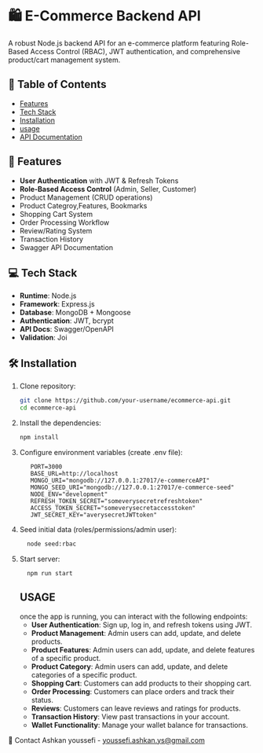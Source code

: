 # 🛍️ E-Commerce Backend API

A robust Node.js backend API for an e-commerce platform featuring Role-Based Access Control (RBAC), JWT authentication, and comprehensive product/cart management system.

## 📑 Table of Contents
- [Features](#-features)
- [Tech Stack](#-tech-stack)
- [Installation](#-installation)
- [usage](#-usage)
- [API Documentation](#-api-documentation)

## 🚀 Features
- **User Authentication** with JWT & Refresh Tokens
- **Role-Based Access Control** (Admin, Seller, Customer)
- Product Management (CRUD operations)
- Product Categroy,Features, Bookmarks
- Shopping Cart System
- Order Processing Workflow
- Review/Rating System
- Transaction History
- Swagger API Documentation

## 💻 Tech Stack
- **Runtime**: Node.js
- **Framework**: Express.js
- **Database**: MongoDB + Mongoose
- **Authentication**: JWT, bcrypt
- **API Docs**: Swagger/OpenAPI
- **Validation**: Joi

## 🛠️ Installation
1. Clone repository:
   ```sh
   git clone https://github.com/your-username/ecommerce-api.git
   cd ecommerce-api
   ```
2. Install the dependencies:
    ```sh
    npm install
    ```
3. Configure environment variables (create .env file):
   ```env
      PORT=3000
      BASE_URL=http://localhost
      MONGO_URI="mongodb://127.0.0.1:27017/e-commerceAPI"
      MONGO_SEED_URI="mongodb://127.0.0.1:27017/e-commerce-seed"
      NODE_ENV="development"
      REFRESH_TOKEN_SECRET="someverysecretrefreshtoken"
      ACCESS_TOKEN_SECRET="someverysecretaccesstoken"
      JWT_SECRET_KEY="averysecretJWTtoken"
   ```
4. Seed initial data (roles/permissions/admin user):
    ```sh
      node seed:rbac
      ```
5. Start server:
     ```
       npm run start
     ```
    ## USAGE
      once the app is running, you can interact with the following endpoints:
      - **User Authentication**: Sign up, log in, and refresh tokens using JWT.
      - **Product Management**: Admin users can add, update, and delete products.
      - **Product Features**: Admin users can add, update, and delete features of a specific product.
      - **Product Category**: Admin users can add, update, and delete categories of a specific product.
      - **Shopping Cart**: Customers can add products to their shopping cart.
      - **Order Processing**: Customers can place orders and track their status.
      - **Reviews**: Customers can leave reviews and ratings for products.
      - **Transaction History**: View past transactions in your account.
      - **Wallet Functionality**: Manage your wallet balance for transactions.
        
  📧 Contact
      Ashkan youssefi - youssefi.ashkan.ys@gmail.com
   







   

